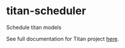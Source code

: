 # titan-scheduler
Schedule titan models

See full documentation for Titan project [here](https://docs.google.com/document/d/10RG2J5MT2lS7rK4GYNv0NkMIIsVx8Q99AYSCqn8pWRo/edit#).
